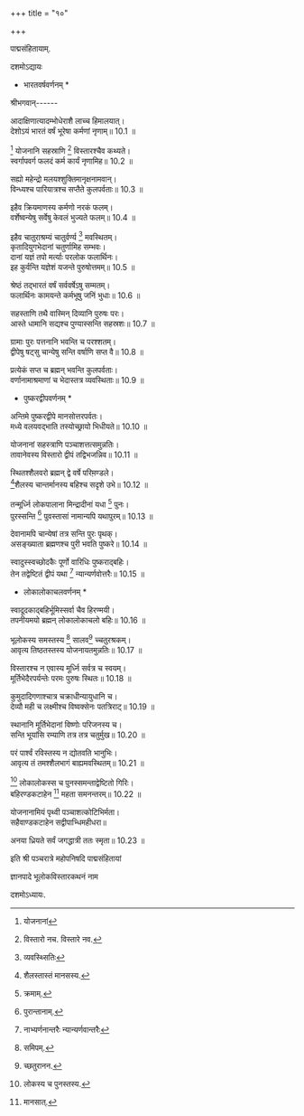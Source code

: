 +++
title = "१०"

+++

पाद्मसंहितायाम्.

दशमोऽद्यायः

* भारतवर्षवर्णनम् *

श्रीभगवान्------

आदाक्षिणात्यादम्भोधेराशै लाच्च हिमालयात्।  
देशोऽयं भारतं वर्षं भूरेषा कर्मणां नृणाम्॥ 10.1 ॥

[^1] योजनानि सहस्राणि [^2] विस्तारश्चैव कथ्यते।  
स्वर्गापवर्ग फलदं कर्म कार्यं नृणामिह॥ 10.2 ॥


[^1]: योजनानां

[^2]: विस्तारो नच. विस्तारे नव.


सह्यो महेन्द्रो मलयश्शुक्तिमानृक्षनामवान्।  
विन्ध्यश्च पारियात्रश्च सप्तैते कुलपर्वताः॥ 10.3 ॥

इहैव क्रियमाणस्य कर्मणो नरकं फलम्।  
वर्शेष्वन्येषु सर्वेषु केवलं भुज्यते फलम्॥ 10.4 ॥

इहैव चातुराश्रम्यं चातुर्वर्ण्य [^3] मवस्थितम्।  
कृतादियुगभेदानां चतुर्णामिह सम्भवः।  
दानां यज्ञं तपो मर्त्याः परलोक फलार्थिनः।  
इह कुर्वन्ति यज्ञेशं यजन्ते पुरुषोत्तमम्॥ 10.5 ॥


[^3]: व्यवस्थ्सितिः


श्रेष्ठं तद्भारतं वर्षं सर्ववर्षेऽषु सम्मतम्।  
फलार्थिनः कामयन्ते कर्मभूषु जनिं भुधाः॥ 10.6 ॥

सहस्ताणि तथै वास्मिन् दिव्यानि पुरुषः परः।  
आस्ते धामानि सद्यश्च पुण्यास्सन्ति सहस्रशः॥ 10.7 ॥

ग्रामाः पुरः पत्तनानि भवन्ति च परश्शतम्।  
द्वीपेषु षट्सु चान्येषु सन्ति वर्षाणि सप्त वै॥ 10.8 ॥

प्रत्येकं सप्त च ब्रह्मन् भवन्ति कुलपर्वताः।  
वर्णानामाश्रमाणां च भेदास्तत्र व्यवस्थिताः॥ 10.9 ॥

* पुष्करद्वीपवर्णनम् *

अन्तिमे पुष्करद्वीपे मानसोत्तरपर्वतः।  
मध्ये वलयवद्भाति तस्योच्छ्रायो भिधीयते॥ 10.10 ॥

योजनानां सहस्त्राणि पञ्चाशत्तत्समुन्नतिः।  
तावानेवस्य विस्तारो द्वीपं तद्विभजन्निव॥ 10.11 ॥

स्थितश्शैलवरो ब्रह्मन् द्वे वर्षे परिम़ण्डले।  
[^4]शैलस्य चान्तर्मानस्य बहिश्च सदृशे उभे॥ 10.12 ॥


[^4]: शैलस्तास्तं मानसस्य.


तन्मूर्ध्नि लोकपालाना मिन्द्रादीनां यधा [^5] पुनः।  
पुरस्सन्ति [^6] पुवस्तासां नामान्यपि यथापुरम्॥ 10.13 ॥


[^5]: क्रमाम्.

[^6]: पुरान्तानाम्.


देवानामपि चान्येषां तत्र सन्ति पुरः पृथक्।  
असङ्ख्याता ब्रह्मणश्च पुरी भवति पुष्करे॥ 10.14 ॥

स्वादुस्स्वच्छोदकैः पूर्णो वारिधिः पुष्कराद्बहिः।  
तेन तद्वेष्टितं द्वीपं यथा [^7] न्यान्यर्णवोत्तरैः॥ 10.15 ॥


[^7]: नाभ्यर्णनान्तरैः न्यान्यर्णवान्तरैः


* लोकालोकाचलवर्णनम् *

स्वादूदकाद्बहिर्भूमिस्सर्वा चैव हिरण्मयी।  
तपनीयमयो ब्रह्मन् लोकालोकाचलो बहिः॥ 10.16 ॥

भूलोकस्य समस्तस्य [^8] सालव[^9] च्चतुरश्रकम्।  
आवृत्य तिष्ठतस्तस्य योजनायतमुन्नतिः॥ 10.17 ॥


[^8]: समिपम्.

[^9]: च्छतुरानन.


विस्तारश्च न एवास्य मूर्ध्नि सर्वत्र च स्वयम्।  
मूर्तिभेदैरपर्यन्तेः परमः पुरुषः स्थितः॥ 10.18 ॥

कुमुदादिगणाश्चात्र चक्राधीन्यायुधानि च।  
देव्यौ मही च लक्ष्मीश्च विष्वक्सेनः पतत्रिराट्॥ 10.19 ॥

स्थानानि मूर्तिभेदानां विष्णोः परिजनस्य च।  
सन्ति भूयांसि रम्याणि तत्र तत्र चतुर्मुख॥ 10.20 ॥

परं पार्श्वं रविस्तस्य न द्योतवति भानुभिः।  
आवृत्य तं तमश्शैलभागं बाह्यमवस्थितम्॥ 10.21 ॥

[^10] लोकालोकस्स च पुनस्समन्ताद्वेष्टितो गिरिः।  
बहिरण्‍डकटाहेन [^11] महता समनन्तरम्॥ 10.22 ॥


[^10]: लोकस्य च पुनस्तस्य.

[^11]: मानसात्.


योजनानामियं पृथ्वी पञ्चाशत्कोटिभिर्मता।  
सहैवाण्‍डकटाहेन सद्वीपाभ्धिमहीधरा॥

अनया ध्रियते सर्वं जगद्धात्री ततः स्मृता॥ 10.23 ॥

इति श्री पञ्चरात्रे महोपनिषदि पाद्मसंहितायां

ज्ञानपादे भूलोकविस्तारकथनं नाम

दशमोऽध्यायः.
